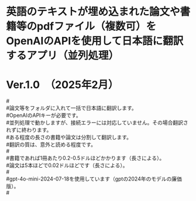 # <BR>
# 英語のテキストが埋め込まれた論文や書籍等のpdfファイル（複数可）をOpenAIのAPIを使用して日本語に翻訳するアプリ（並列処理）<BR>
# Ver.1.0　（2025年2月）<BR>

#<BR>
#論文等をフォルダに入れて一括で日本語に翻訳します。<BR>
#OpenAIのAPIキーが必要です。<BR>
#並列処理で動かしますが、接続エラーには対応していません。その場合翻訳されずに終わります。<BR>
#ある程度の長さの書籍や論文は分割して翻訳します。<BR>
#翻訳の質は、意外と読める程度です。<BR>
#<BR>
#書籍であれば1冊あたり0.2-0.5ドルほどかかります（長さによる）。<BR>
#論文は5本ほどで0.02ドルほどです（長さによる）。<BR>
#<BR>
#gpt-4o-mini-2024-07-18を使用しています（gptの2024年のモデルの廉価版）。<BR>
#<BR>
